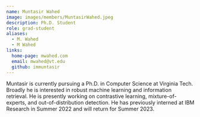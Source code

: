 ```yaml
---
name: Muntasir Wahed
image: images/members/MuntasirWahed.jpeg
description: Ph.D. Student
role: grad-student
aliases:
  - M. Wahed
  - M Wahed
links:
  home-page: mwahed.com
  email: mwahed@vt.edu
  github: immuntasir
---
```


Muntasir is currently pursuing a Ph.D. in Computer Science at Virginia Tech. Broadly he is interested in robust machine learning and information retrieval. He is presently working on contrastive learning, mixture-of-experts, and out-of-distribution detection. He has previously interned at IBM Research in Summer 2022 and will return for Summer 2023. 
